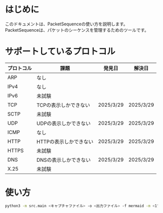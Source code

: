 # はじめに
このドキュメントは、PacketSequenceの使い方を説明します。PacketSequenceは、パケットのシーケンスを管理するためのツールです。

# サポートしているプロトコル
|プロトコル|課題|発見日|解決日|
|-|-|-|-|
|ARP|なし|||
|IPv4|なし|||
|IPv6|未試験|||
|TCP |TCPの表示しかできない|2025/3/29|2025/3/29|
|SCTP| 未試験|||
|UDP| UDPの表示しかできない|2025/3/29|2025/3/29|
|ICMP| なし|||
|HTTP| HTTPの表示しかできない|2025/3/29|2025/3/29|
|HTTPS| 未試験|||
|DNS| DNSの表示しかできない|2025/3/29|2025/3/29|
|X.25| 未試験|||

# 使い方
```bash
python3 -m src.main <キャプチャファイル> -o <出力ファイル> -f mermaid -m <1ファイルの行数>
```